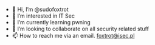 - 👋 Hi, I’m @sudofoxtrot
- 👀 I’m interested in IT Sec
- 🌱 I’m currently learning pwning
- 💞️ I’m looking to collaborate on all security related stuff
- 📫 How to reach me via an email. foxtrot@isec.pl

<!---
sudofoxtrot/sudofoxtrot is a ✨ special ✨ repository because its `README.md` (this file) appears on your GitHub profile.
You can click the Preview link to take a look at your changes.
--->
